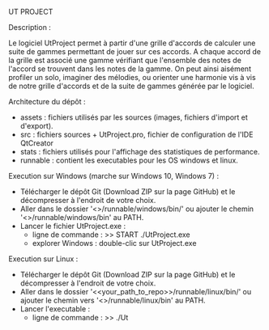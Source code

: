 UT PROJECT

Description :

Le logiciel UtProject permet à partir d'une grille d'accords de calculer une suite de gammes permettant de jouer sur ces accords.
A chaque accord de la grille est associé une gamme vérifiant que l'ensemble des notes de l'accord se trouvent dans les notes de la gamme.
On peut ainsi aisément profiler un solo, imaginer des mélodies, ou orienter une harmonie vis à vis de notre grille d'accords et de la suite de gammes générée par le logiciel.

Architecture du dépôt :

- assets : fichiers utilisés par les sources (images, fichiers d'import et d'export).
- src : fichiers sources + UtProject.pro, fichier de configuration de l'IDE QtCreator
- stats : fichiers utilisés pour l'affichage des statistiques de performance.
- runnable : contient les executables pour les OS windows et linux.

Execution sur Windows (marche sur Windows 10, Windows 7) :
- Télécharger le dépôt Git (Download ZIP sur la page GitHub) et le décompresser à l'endroit de votre choix.
- Aller dans le dossier '<<your path to repo>>/runnable/windows/bin/' 
  ou ajouter le chemin '<<your path to repo>>/runnable/windows/bin' au PATH.
- Lancer le fichier UtProject.exe :
  * ligne de commande : >> START ./UtProject.exe
  * explorer Windows : double-clic sur UtProject.exe
  
Execution sur Linux : 
- Télécharger le dépôt Git (Download ZIP sur la page GitHub) et le décompresser à l'endroit de votre choix.
- Aller dans le dossier '<<your_path_to_repo>>/runnable/linux/bin/' 
  ou ajouter le chemin vers '<<your path to repo>>/runnable/linux/bin' au PATH.
- Lancer l'executable :
  * ligne de commande : >> ./Ut  

